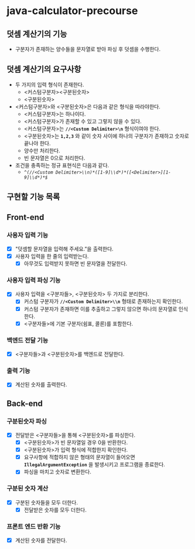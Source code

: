 # java-calculator-precourse

## 덧셈 계산기의 기능

- 구분자가 존재하는 양수들을 문자열로 받아 파싱 후 덧셈을 수행한다.

## 덧셈 계산기의 요구사항

- 두 가지의 입력 형식이 존재한다.
    - <커스텀구분자><구분된숫자>
    - <구분된숫자>
- <커스텀구분자>와 <구분된숫자>은 다음과 같은 형식을 따라야한다.
    - <커스텀구분자>는 하나이다.
    - <커스텀구분자>가 존재할 수 있고 그렇지 않을 수 있다.
    - <커스텀구분자>는 **`//<Custom Delimiter>\n`** 형식이여야 한다.
    - <구분된숫자>는 **`1,2,3`** 와 같이 숫자 사이에 하나의 구분자가 존재하고 숫자로 끝나야 한다.
    - 양수만 처리한다.
    - 빈 문자열은 0으로 처리한다.
- 조건을 충족하는 정규 표현식은 다음과 같다.
    - *`^(//<Custom Delimiter>\\n)*([1-9]\\d*)*([<Delimiter>][1-9]\\d*)*$`* 

## 구현할 기능 목록

## Front-end

### 사용자 입력 기능

- [x]  "덧셈할 문자열을 입력해 주세요.”을 출력한다.
- [x]  사용자 입력을 한 줄의 입력받는다.
    - [x]  아무것도 입력받지 못하면 빈 문자열을 전달한다.

### 사용자 입력 파싱 기능

- [x]  사용자 입력을 <구분자들>, <구분된숫자> 두 가지로 분리한다.
    - [x]  커스텀 구분자가 **`//<Custom Delimiter>\\n`**  형태로 존재하는지 확인한다.
    - [x]  커스텀 구분자가 존재하면 이를 추출하고 그렇지 않으면 하나의 문자열로 인식한다.
    - [x]  <구분자들>에 기본 구분자(쉼표, 콜론)를 포함한다.

### 백엔드 전달 기능

- [x]  <구분자들>과 <구분된숫자>를 백엔드로 전달한다.

### 출력 기능

- [x]  계산된 숫자를 출력한다.

## Back-end

### 구분된숫자 파싱

- [x]  전달받은 <구분자들>을 통해 <구분된숫자>를 파싱한다.
    - [x]  <구분된숫자>가 빈 문자열일 경우 0을 반환한다.
    - [x]  <구분된숫자>가 입력 형식에 적합한지 확인한다.
    - [x]  요구사항에 적합하지 않은 형태의 문자열이 들어오면 **`IllegalArgumentException`** 을 발생시키고 프로그램을 종료한다.
    - [x]  파싱을 마치고 숫자로 변환한다.

### 구분된 숫자 계산

- [x]  구분된 숫자들을 모두 더한다.
    - [x]  전달받은 숫자를 모두 더한다.

### 프론트 엔드 반환 기능

- [x]  계산된 숫자를 전달한다.